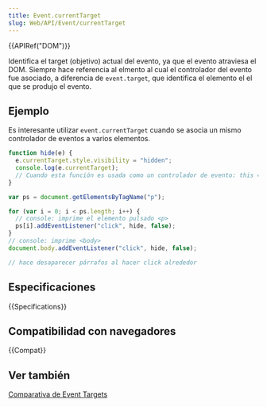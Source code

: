 ```yaml
---
title: Event.currentTarget
slug: Web/API/Event/currentTarget
---
```


{{APIRef("DOM")}}

Identifica el target (objetivo) actual del evento, ya que el evento atraviesa el DOM. Siempre hace referencia al elmento al cual el controlador del evento fue asociado, a diferencia de `event.target`, que identifica el elemento el el que se produjo el evento.

## Ejemplo

Es interesante utilizar `event.currentTarget` cuando se asocia un mismo controlador de eventos a varios elementos.

```js
function hide(e) {
  e.currentTarget.style.visibility = "hidden";
  console.log(e.currentTarget);
  // Cuando esta función es usada como un controlador de evento: this === e.currentTarget
}

var ps = document.getElementsByTagName("p");

for (var i = 0; i < ps.length; i++) {
  // console: imprime el elemento pulsado <p>
  ps[i].addEventListener("click", hide, false);
}
// console: imprime <body>
document.body.addEventListener("click", hide, false);

// hace desaparecer párrafos al hacer click alrededor
```

## Especificaciones

{{Specifications}}

## Compatibilidad con navegadores

{{Compat}}

## Ver también

[Comparativa de Event Targets](/es/docs/Learn/JavaScript/Building_blocks/Event_bubbling)
